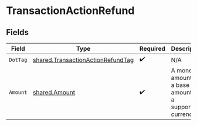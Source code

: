 # TransactionActionRefund


## Fields

| Field                                                                                         | Type                                                                                          | Required                                                                                      | Description                                                                                   | Example                                                                                       |
| --------------------------------------------------------------------------------------------- | --------------------------------------------------------------------------------------------- | --------------------------------------------------------------------------------------------- | --------------------------------------------------------------------------------------------- | --------------------------------------------------------------------------------------------- |
| `DotTag`                                                                                      | [shared.TransactionActionRefundTag](../../../pkg/models/shared/transactionactionrefundtag.md) | :heavy_check_mark:                                                                            | N/A                                                                                           | refund                                                                                        |
| `Amount`                                                                                      | [shared.Amount](../../../pkg/models/shared/amount.md)                                         | :heavy_check_mark:                                                                            | A monetary amount, i.e. a base unit amount and a supported currency.                          |                                                                                               |